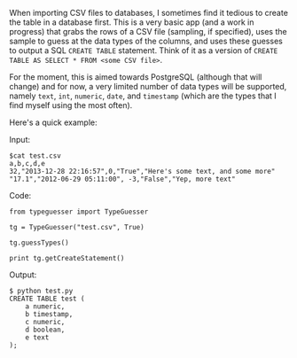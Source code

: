 When importing CSV files to databases, I sometimes find it tedious to create the table in a database first. This is a very basic app (and a work in progress) that grabs the rows of a CSV file (sampling, if specified), uses the sample to guess at the data types of the columns, and uses these guesses to output a SQL `CREATE TABLE` statement. Think of it as a version of `CREATE TABLE AS SELECT * FROM <some CSV file>`.

For the moment, this is aimed towards PostgreSQL (although that will change) and for now, a very limited number of data types will be supported, namely `text`, `int`, `numeric`, `date`, and `timestamp` (which are the types that I find myself using the most often). 

Here's a quick example:

Input:
```
$cat test.csv
a,b,c,d,e
32,"2013-12-28 22:16:57",0,"True","Here's some text, and some more"
"17.1","2012-06-29 05:11:00", -3,"False","Yep, more text"
```

Code:

```
from typeguesser import TypeGuesser

tg = TypeGuesser("test.csv", True)

tg.guessTypes()

print tg.getCreateStatement()
```

Output:

```
$ python test.py
CREATE TABLE test (
	a numeric,
	b timestamp,
	c numeric,
	d boolean,
	e text
);
```



